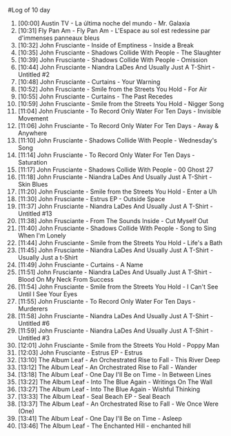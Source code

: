 #Log of 10 day

1. [00:00] Austin TV - La última noche del mundo - Mr. Galaxia
1. [10:31] Fly Pan Am - Fly Pan Am - L'Espace au sol est redessine par d'immenses panneaux bleus
1. [10:32] John Frusciante - Inside of Emptiness - Inside a Break
1. [10:35] John Frusciante - Shadows Collide With People - The Slaughter
1. [10:39] John Frusciante - Shadows Collide With People - Omission
1. [10:44] John Frusciante - Niandra LaDes And Usually Just A T-Shirt - Untitled #2
1. [10:48] John Frusciante - Curtains - Your Warning
1. [10:52] John Frusciante - Smile from the Streets You Hold - For Air
1. [10:55] John Frusciante - Curtains - The Past Recedes
1. [10:59] John Frusciante - Smile from the Streets You Hold - Nigger Song
1. [11:04] John Frusciante - To Record Only Water For Ten Days - Invisible Movement
1. [11:06] John Frusciante - To Record Only Water For Ten Days - Away & Anywhere
1. [11:10] John Frusciante - Shadows Collide With People - Wednesday's Song
1. [11:14] John Frusciante - To Record Only Water For Ten Days - Saturation
1. [11:17] John Frusciante - Shadows Collide With People - 00 Ghost 27
1. [11:18] John Frusciante - Niandra LaDes And Usually Just A T-Shirt - Skin Blues
1. [11:20] John Frusciante - Smile from the Streets You Hold - Enter a Uh
1. [11:30] John Frusciante - Estrus EP - Outside Space
1. [11:37] John Frusciante - Niandra LaDes And Usually Just A T-Shirt - Untitled #13
1. [11:38] John Frusciante - From The Sounds Inside - Cut Myself Out
1. [11:40] John Frusciante - Shadows Collide With People - Song to Sing When I'm Lonely
1. [11:44] John Frusciante - Smile from the Streets You Hold - Life's a Bath
1. [11:45] John Frusciante - Niandra LaDes And Usually Just A T-Shirt - Usually Just a t-Shirt
1. [11:49] John Frusciante - Curtains - A Name
1. [11:51] John Frusciante - Niandra LaDes And Usually Just A T-Shirt - Blood On My Neck From Success
1. [11:54] John Frusciante - Smile from the Streets You Hold - I Can't See Until I See Your Eyes
1. [11:55] John Frusciante - To Record Only Water For Ten Days - Murderers
1. [11:58] John Frusciante - Niandra LaDes And Usually Just A T-Shirt - Untitled #6
1. [11:59] John Frusciante - Niandra LaDes And Usually Just A T-Shirt - Untitled #3
1. [12:01] John Frusciante - Smile from the Streets You Hold - Poppy Man
1. [12:03] John Frusciante - Estrus EP - Estrus
1. [13:10] The Album Leaf - An Orchestrated Rise to Fall - This River Deep
1. [13:12] The Album Leaf - An Orchestrated Rise to Fall - Wander
1. [13:18] The Album Leaf - One Day I'll Be on Time - In Between Lines
1. [13:22] The Album Leaf - Into The Blue Again - Writings On The Wall
1. [13:27] The Album Leaf - Into The Blue Again - Wishful Thinking
1. [13:33] The Album Leaf - Seal Beach EP - Seal Beach
1. [13:37] The Album Leaf - An Orchestrated Rise to Fall - We Once Were (One)
1. [13:41] The Album Leaf - One Day I'll Be on Time - Asleep
1. [13:46] The Album Leaf - The Enchanted Hill - enchanted hill
